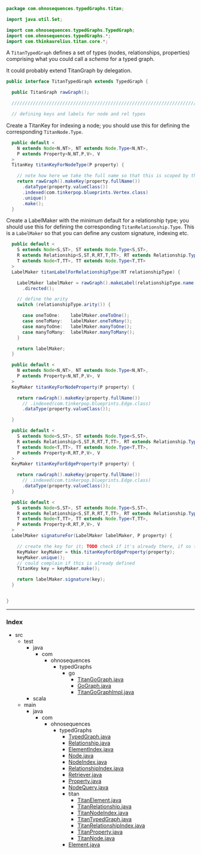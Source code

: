 
```java
package com.ohnosequences.typedGraphs.titan;

import java.util.Set;

import com.ohnosequences.typedGraphs.TypedGraph;
import com.ohnosequences.typedGraphs.*;
import com.thinkaurelius.titan.core.*;
```


A `TitanTypedGraph` defines a set of types (nodes, relationships, properties) comprising what you could call a _schema_ for a typed graph.

It could probably extend TitanGraph by delegation.


```java
public interface TitanTypedGraph extends TypedGraph {

  public TitanGraph rawGraph();

  ////////////////////////////////////////////////////////////////////////////////////////////////////////////

  // defining keys and labels for node and rel types

```


  Create a TitanKey for indexing a node; you should use this for defining the corresponding `TitanNode.Type`.


```java
  public default <
    N extends Node<N,NT>, NT extends Node.Type<N,NT>,
    P extends Property<N,NT,P,V>, V
  >
  TitanKey titanKeyForNodeType(P property) {

    // note how here we take the full name so that this is scoped by the node type; see `Property`.
    return rawGraph().makeKey(property.fullName())
      .dataType(property.valueClass())
      .indexed(com.tinkerpop.blueprints.Vertex.class)
      .unique()
      .make();
  }
```


  Create a LabelMaker with the minimum default for a relationship type; you should use this for defining the corresponding `TitanRelationship.Type`. This is a `LabelMaker` so that you can define any custom signature, indexing etc.


```java
  public default <
    S extends Node<S,ST>, ST extends Node.Type<S,ST>,
    R extends Relationship<S,ST,R,RT,T,TT>, RT extends Relationship.Type<S,ST,R,RT,T,TT>,
    T extends Node<T,TT>, TT extends Node.Type<T,TT>
  >
  LabelMaker titanLabelForRelationshipType(RT relationshipType) {

    LabelMaker labelMaker = rawGraph().makeLabel(relationshipType.name())
      .directed();

    // define the arity
    switch (relationshipType.arity()) {

      case oneToOne:    labelMaker.oneToOne(); 
      case oneToMany:   labelMaker.oneToMany();
      case manyToOne:   labelMaker.manyToOne();
      case manyToMany:  labelMaker.manyToMany();
    }

    return labelMaker;
  }

  public default <
    N extends Node<N,NT>, NT extends Node.Type<N,NT>,
    P extends Property<N,NT,P,V>, V
  >
  KeyMaker titanKeyForNodeProperty(P property) {

    return rawGraph().makeKey(property.fullName())
      // .indexed(com.tinkerpop.blueprints.Edge.class)
      .dataType(property.valueClass());

  }

  public default <
    S extends Node<S,ST>, ST extends Node.Type<S,ST>,
    R extends Relationship<S,ST,R,RT,T,TT>, RT extends Relationship.Type<S,ST,R,RT,T,TT>,
    T extends Node<T,TT>, TT extends Node.Type<T,TT>,
    P extends Property<R,RT,P,V>, V
  >
  KeyMaker titanKeyForEdgeProperty(P property) {

    return rawGraph().makeKey(property.fullName())
      // .indexed(com.tinkerpop.blueprints.Edge.class)
      .dataType(property.valueClass());
  }

  public default <
    S extends Node<S,ST>, ST extends Node.Type<S,ST>,
    R extends Relationship<S,ST,R,RT,T,TT>, RT extends Relationship.Type<S,ST,R,RT,T,TT>,
    T extends Node<T,TT>, TT extends Node.Type<T,TT>,
    P extends Property<R,RT,P,V>, V
  >
  LabelMaker signatureFor(LabelMaker labelMaker, P property) {

    // create the key for it; TODO check if it's already there, if so then use it
    KeyMaker keyMaker = this.titanKeyForEdgeProperty(property);
    keyMaker.unique();
    // could complain if this is already defined
    TitanKey key = keyMaker.make();

    return labelMaker.signature(key);
  }


}
```


------

### Index

+ src
  + test
    + java
      + com
        + ohnosequences
          + typedGraphs
            + go
              + [TitanGoGraph.java][test/java/com/ohnosequences/typedGraphs/go/TitanGoGraph.java]
              + [GoGraph.java][test/java/com/ohnosequences/typedGraphs/go/GoGraph.java]
              + [TitanGoGraphImpl.java][test/java/com/ohnosequences/typedGraphs/go/TitanGoGraphImpl.java]
    + scala
  + main
    + java
      + com
        + ohnosequences
          + typedGraphs
            + [TypedGraph.java][main/java/com/ohnosequences/typedGraphs/TypedGraph.java]
            + [Relationship.java][main/java/com/ohnosequences/typedGraphs/Relationship.java]
            + [ElementIndex.java][main/java/com/ohnosequences/typedGraphs/ElementIndex.java]
            + [Node.java][main/java/com/ohnosequences/typedGraphs/Node.java]
            + [NodeIndex.java][main/java/com/ohnosequences/typedGraphs/NodeIndex.java]
            + [RelationshipIndex.java][main/java/com/ohnosequences/typedGraphs/RelationshipIndex.java]
            + [Retriever.java][main/java/com/ohnosequences/typedGraphs/Retriever.java]
            + [Property.java][main/java/com/ohnosequences/typedGraphs/Property.java]
            + [NodeQuery.java][main/java/com/ohnosequences/typedGraphs/NodeQuery.java]
            + titan
              + [TitanElement.java][main/java/com/ohnosequences/typedGraphs/titan/TitanElement.java]
              + [TitanRelationship.java][main/java/com/ohnosequences/typedGraphs/titan/TitanRelationship.java]
              + [TitanNodeIndex.java][main/java/com/ohnosequences/typedGraphs/titan/TitanNodeIndex.java]
              + [TitanTypedGraph.java][main/java/com/ohnosequences/typedGraphs/titan/TitanTypedGraph.java]
              + [TitanRelationshipIndex.java][main/java/com/ohnosequences/typedGraphs/titan/TitanRelationshipIndex.java]
              + [TitanProperty.java][main/java/com/ohnosequences/typedGraphs/titan/TitanProperty.java]
              + [TitanNode.java][main/java/com/ohnosequences/typedGraphs/titan/TitanNode.java]
            + [Element.java][main/java/com/ohnosequences/typedGraphs/Element.java]

[test/java/com/ohnosequences/typedGraphs/go/TitanGoGraph.java]: ../../../../../../test/java/com/ohnosequences/typedGraphs/go/TitanGoGraph.java.md
[test/java/com/ohnosequences/typedGraphs/go/GoGraph.java]: ../../../../../../test/java/com/ohnosequences/typedGraphs/go/GoGraph.java.md
[test/java/com/ohnosequences/typedGraphs/go/TitanGoGraphImpl.java]: ../../../../../../test/java/com/ohnosequences/typedGraphs/go/TitanGoGraphImpl.java.md
[main/java/com/ohnosequences/typedGraphs/TypedGraph.java]: ../TypedGraph.java.md
[main/java/com/ohnosequences/typedGraphs/Relationship.java]: ../Relationship.java.md
[main/java/com/ohnosequences/typedGraphs/ElementIndex.java]: ../ElementIndex.java.md
[main/java/com/ohnosequences/typedGraphs/Node.java]: ../Node.java.md
[main/java/com/ohnosequences/typedGraphs/NodeIndex.java]: ../NodeIndex.java.md
[main/java/com/ohnosequences/typedGraphs/RelationshipIndex.java]: ../RelationshipIndex.java.md
[main/java/com/ohnosequences/typedGraphs/Retriever.java]: ../Retriever.java.md
[main/java/com/ohnosequences/typedGraphs/Property.java]: ../Property.java.md
[main/java/com/ohnosequences/typedGraphs/NodeQuery.java]: ../NodeQuery.java.md
[main/java/com/ohnosequences/typedGraphs/titan/TitanElement.java]: TitanElement.java.md
[main/java/com/ohnosequences/typedGraphs/titan/TitanRelationship.java]: TitanRelationship.java.md
[main/java/com/ohnosequences/typedGraphs/titan/TitanNodeIndex.java]: TitanNodeIndex.java.md
[main/java/com/ohnosequences/typedGraphs/titan/TitanTypedGraph.java]: TitanTypedGraph.java.md
[main/java/com/ohnosequences/typedGraphs/titan/TitanRelationshipIndex.java]: TitanRelationshipIndex.java.md
[main/java/com/ohnosequences/typedGraphs/titan/TitanProperty.java]: TitanProperty.java.md
[main/java/com/ohnosequences/typedGraphs/titan/TitanNode.java]: TitanNode.java.md
[main/java/com/ohnosequences/typedGraphs/Element.java]: ../Element.java.md